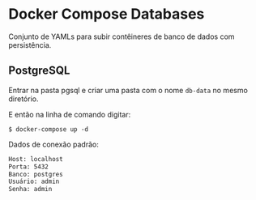 # Docker Compose Databases

Conjunto de YAMLs para subir contêineres de banco de dados com persistência.

## PostgreSQL

Entrar na pasta pgsql e criar uma pasta com o nome `db-data` no mesmo diretório.

E então na linha de comando digitar:

```shell
$ docker-compose up -d
```

Dados de conexão padrão:
```txt
Host: localhost
Porta: 5432
Banco: postgres
Usuário: admin
Senha: admin
```

